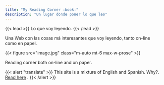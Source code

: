 ```yaml
---
title: "My Reading Corner :book:"
description: "Un lugar donde poner lo que leo"
---
```


{{< lead >}}
Lo que voy leyendo.
{{< /lead >}}

Una Web  con las cosas má interesantes que voy leyendo, tanto on-line como en papel.



{{< figure src="image.jpg" class="m-auto mt-6 max-w-prose" >}}

Reading corner both on-line and on paper.

{{< alert "translate" >}}
This site is a mixture of English and Spanish. Why?. [Read here](llanito.md) .
{{< /alert >}}
